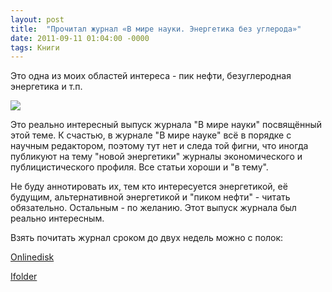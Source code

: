 ```yaml
---
layout: post
title:  "Прочитал журнал «В мире науки. Энергетика без углерода»"
date: 2011-09-11 01:04:00 -0000
tags: Книги
---
```


Это одна из моих областей интереса - пик нефти, безуглеродная энергетика и т.п.

<img src="http://2nature.me/files/uncarbon.jpg" />

Это реально интересный выпуск журнала "В мире науки" посвящённый этой теме. К счастью, в журнале "В мире науке" всё в порядке с научным редактором, поэтому тут нет и следа той фигни, что иногда публикуют на тему "новой энергетики" журналы экономического и публицистического профиля. Все статьи хороши и "в тему".

Не буду аннотировать их, тем кто интересуется энергетикой, её будущим, альтернативной энергетикой и "пиком нефти" - читать обязательно. Остальным - по желанию. Этот выпуск журнала был реально интересным.

Взять почитать журнал сроком до двух недель можно с полок:

<a href="http://www.onlinedisk.ru/file/730047/">Onlinedisk</a>

<a href="http://infanata.ifolder.ru/25670179">Ifolder</a>